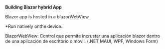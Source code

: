 **Building Blazor hybrid App**

Blazor app is hosted in a blazorWebView

*Run natively onthe device.


BlazorWebView: Control que permite incrustar una aplicación blazor dentro de una aplicación de escritorio o móvil. (.NET MAUI, WPF, Windows Form)
